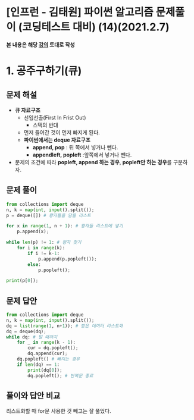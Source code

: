 # [인프런 - 김태원] 파이썬 알고리즘 문제풀이 (코딩테스트 대비) (14)(2021.2.7)



**본 내용은 해당 [강의](https://www.inflearn.com/course/파이썬-알고리즘-문제풀이-코딩테스트/dashboard) 토대로 작성**



# 1. 공주구하기(큐)

## 문제 해설

* **큐 자료구조**
  * 선입선출(First In Frist Out) 
    * 스택의 반대
  * 먼저 들어간 것이 먼저 빠지게 된다.
  * **파이썬에서는 deque 자료구조**
    * **append, pop** : 뒤 쪽에서 넣거나 뺀다.
    * **appendleft, popleft** :앞쪽에서 넣거나 뺀다.
* 문제의 조건에 따라 **popleft, append 하는 경우**, **popleft만 하는 경우**를 구분하자.

## 문제 풀이

```python
from collections import deque
n, k = map(int, input().split());
p = deque([]) # 왕자들을 담을 리스트

for x in range(1, n + 1): # 왕자들 리스트에 넣기
    p.append(x);

while len(p) != 1: # 왕자 찾기
    for i in range(k): 
        if i != k-1:
            p.append(p.popleft());
        else:
            p.popleft();        

print(p[0]);
```



## 문제 답안

```python
from collections import deque
n, k = map(int, input().split());
dq = list(range(1, n+1)); # 받은 데이터 리스트화
dq = deque(dq);
while dq: # 빌 때까지
    for _ in range(k - 1):
        cur = dq.popleft();
        dq.append(cur);
    dq.popleft() # 빠지는 경우
    if len(dq) == 1:
        print(dq[0]);
        dq.popleft(); # 반복문 종료
```



## 풀이와 답안 비교

리스트화할 때 for문 사용한 것 빼고는 잘 풀었다.